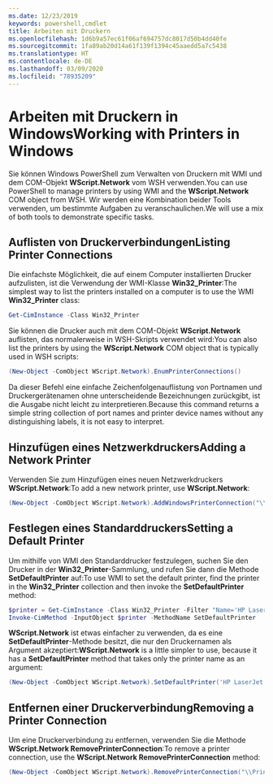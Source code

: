 ```yaml
---
ms.date: 12/23/2019
keywords: powershell,cmdlet
title: Arbeiten mit Druckern
ms.openlocfilehash: 1d6b9a57ec61f06af694757dc8017d50b4dd40fe
ms.sourcegitcommit: 1fa89ab20d14a61f139f1394c45aaedd5a7c5438
ms.translationtype: HT
ms.contentlocale: de-DE
ms.lasthandoff: 03/09/2020
ms.locfileid: "78935209"
---
```

# <a name="working-with-printers-in-windows"></a><span data-ttu-id="a6bf4-103">Arbeiten mit Druckern in Windows</span><span class="sxs-lookup"><span data-stu-id="a6bf4-103">Working with Printers in Windows</span></span>

<span data-ttu-id="a6bf4-104">Sie können Windows PowerShell zum Verwalten von Druckern mit WMI und dem COM-Objekt **WScript.Network** vom WSH verwenden.</span><span class="sxs-lookup"><span data-stu-id="a6bf4-104">You can use PowerShell to manage printers by using WMI and the **WScript.Network** COM object from WSH.</span></span> <span data-ttu-id="a6bf4-105">Wir werden eine Kombination beider Tools verwenden, um bestimmte Aufgaben zu veranschaulichen.</span><span class="sxs-lookup"><span data-stu-id="a6bf4-105">We will use a mix of both tools to demonstrate specific tasks.</span></span>

## <a name="listing-printer-connections"></a><span data-ttu-id="a6bf4-106">Auflisten von Druckerverbindungen</span><span class="sxs-lookup"><span data-stu-id="a6bf4-106">Listing Printer Connections</span></span>

<span data-ttu-id="a6bf4-107">Die einfachste Möglichkeit, die auf einem Computer installierten Drucker aufzulisten, ist die Verwendung der WMI-Klasse **Win32_Printer**:</span><span class="sxs-lookup"><span data-stu-id="a6bf4-107">The simplest way to list the printers installed on a computer is to use the WMI **Win32_Printer** class:</span></span>

```powershell
Get-CimInstance -Class Win32_Printer
```

<span data-ttu-id="a6bf4-108">Sie können die Drucker auch mit dem COM-Objekt **WScript.Network** auflisten, das normalerweise in WSH-Skripts verwendet wird:</span><span class="sxs-lookup"><span data-stu-id="a6bf4-108">You can also list the printers by using the **WScript.Network** COM object that is typically used in WSH scripts:</span></span>

```powershell
(New-Object -ComObject WScript.Network).EnumPrinterConnections()
```

<span data-ttu-id="a6bf4-109">Da dieser Befehl eine einfache Zeichenfolgenauflistung von Portnamen und Druckergerätenamen ohne unterscheidende Bezeichnungen zurückgibt, ist die Ausgabe nicht leicht zu interpretieren.</span><span class="sxs-lookup"><span data-stu-id="a6bf4-109">Because this command returns a simple string collection of port names and printer device names without any distinguishing labels, it is not easy to interpret.</span></span>

## <a name="adding-a-network-printer"></a><span data-ttu-id="a6bf4-110">Hinzufügen eines Netzwerkdruckers</span><span class="sxs-lookup"><span data-stu-id="a6bf4-110">Adding a Network Printer</span></span>

<span data-ttu-id="a6bf4-111">Verwenden Sie zum Hinzufügen eines neuen Netzwerkdruckers **WScript.Network**:</span><span class="sxs-lookup"><span data-stu-id="a6bf4-111">To add a new network printer, use **WScript.Network**:</span></span>

```powershell
(New-Object -ComObject WScript.Network).AddWindowsPrinterConnection("\\Printserver01\Xerox5")
```

## <a name="setting-a-default-printer"></a><span data-ttu-id="a6bf4-112">Festlegen eines Standarddruckers</span><span class="sxs-lookup"><span data-stu-id="a6bf4-112">Setting a Default Printer</span></span>

<span data-ttu-id="a6bf4-113">Um mithilfe von WMI den Standarddrucker festzulegen, suchen Sie den Drucker in der **Win32_Printer**-Sammlung, und rufen Sie dann die Methode **SetDefaultPrinter** auf:</span><span class="sxs-lookup"><span data-stu-id="a6bf4-113">To use WMI to set the default printer, find the printer in the **Win32_Printer** collection and then invoke the **SetDefaultPrinter** method:</span></span>

```powershell
$printer = Get-CimInstance -Class Win32_Printer -Filter "Name='HP LaserJet 5Si'"
Invoke-CimMethod -InputObject $printer -MethodName SetDefaultPrinter
```

<span data-ttu-id="a6bf4-114">**WScript.Network** ist etwas einfacher zu verwenden, da es eine **SetDefaultPrinter**-Methode besitzt, die nur den Druckernamen als Argument akzeptiert:</span><span class="sxs-lookup"><span data-stu-id="a6bf4-114">**WScript.Network** is a little simpler to use, because it has a **SetDefaultPrinter** method that takes only the printer name as an argument:</span></span>

```powershell
(New-Object -ComObject WScript.Network).SetDefaultPrinter('HP LaserJet 5Si')
```

## <a name="removing-a-printer-connection"></a><span data-ttu-id="a6bf4-115">Entfernen einer Druckerverbindung</span><span class="sxs-lookup"><span data-stu-id="a6bf4-115">Removing a Printer Connection</span></span>

<span data-ttu-id="a6bf4-116">Um eine Druckerverbindung zu entfernen, verwenden Sie die Methode **WScript.Network RemovePrinterConnection**:</span><span class="sxs-lookup"><span data-stu-id="a6bf4-116">To remove a printer connection, use the **WScript.Network RemovePrinterConnection** method:</span></span>

```powershell
(New-Object -ComObject WScript.Network).RemovePrinterConnection("\\Printserver01\Xerox5")
```
